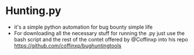 # Hunting.py

- it's a simple python automation for bug bounty simple life
- For downloading all the necessary stuff for running the .py just use the bash script and the rest of the contet offered by @Coffinxp into his repo https://github.com/coffinxp/bughuntingtools
